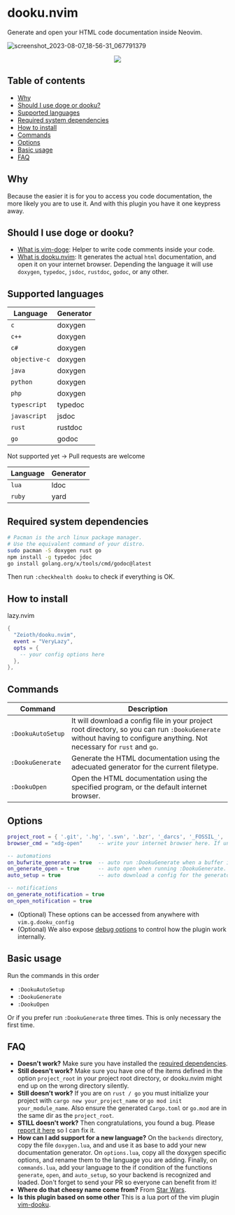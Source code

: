 # dooku.nvim
Generate and open your HTML code documentation inside Neovim.

![screenshot_2023-08-07_18-56-31_067791379](https://github.com/Zeioth/dooku.nvim/assets/3357792/6e601100-7886-43d3-b15d-f104c2329974)
<div align="center">
  <a href="https://discord.gg/ymcMaSnq7d" rel="nofollow">
      <img src="https://img.shields.io/discord/1121138836525813760?color=azure&labelColor=6DC2A4&logo=discord&logoColor=black&label=Join the discord server&style=for-the-badge" data-canonical-src="https://img.shields.io/discord/1121138836525813760">
    </a>
</div>

## Table of contents

- [Why](#why)
- [Should I use doge or dooku?](#should-i-use-doge-or-dooku)
- [Supported languages](#supported-languages)
- [Required system dependencies](#required-system-dependencies)
- [How to install](#how-to-install)
- [Commands](#commands)
- [Options](#options)
- [Basic usage](#basic-usage)
- [FAQ](#faq)

## Why
Because the easier it is for you to access you code documentation, the more likely you are to use it. And with this plugin you have it one keypress away.

## Should I use doge or dooku?

* [What is vim-doge](https://github.com/kkoomen/vim-doge): Helper to write code comments inside your code.
* [What is dooku.nvim](https://github.com/Zeioth/dooku.nvim): It generates the actual `html` documentation, and open it on your internet browser. Depending the language it will use `doxygen`, `typedoc`, `jsdoc`, `rustdoc`, `godoc`, or any other.

## Supported languages 

| Language | Generator |
|--|--|
| `c` | doxygen |
| `c++` | doxygen |
| `c# `| doxygen |
| `objective-c` | doxygen |
| `java` | doxygen | 
| `python` | doxygen |
| `php` | doxygen |
| `typescript` | typedoc |
| `javascript` | jsdoc |
| `rust` | rustdoc |
| `go`| godoc |

Not supported yet → Pull requests are welcome

| Language | Generator |
|--|--|
| `lua` | ldoc |
| `ruby` | yard |

## Required system dependencies
```sh
# Pacman is the arch linux package manager.
# Use the equivalent command of your distro.
sudo pacman -S doxygen rust go
npm install -g typedoc jdoc
go install golang.org/x/tools/cmd/godoc@latest
```
Then run `:checkhealth dooku` to check if everything is OK.

## How to install
lazy.nvim
```lua
{
  "Zeioth/dooku.nvim",
  event = "VeryLazy",
  opts = {
    -- your config options here
  },
},
```

## Commands
| Command | Description|
|--|--|
| `:DookuAutoSetup` | It will download a config file in your project root directory, so you can run `:DookuGenerate` without having to configure anything. Not necessary for `rust` and `go`. |
| `:DookuGenerate` | Generate the HTML documentation using the adecuated generator for the current filetype. |
| `:DookuOpen` | Open the HTML documentation using the specified program, or the default internet browser. |

## Options
```lua
project_root = { '.git', '.hg', '.svn', '.bzr', '_darcs', '_FOSSIL_', '.fslckout' } -- when one of these files is found, consider that directory the project root. Search starts upwards from the current buffer.
browser_cmd = "xdg-open"     -- write your internet browser here. If unset, it will attempt to detect it automatically.

-- automations
on_bufwrite_generate = true  -- auto run :DookuGenerate when a buffer is written.
on_generate_open = true      -- auto open when running :DookuGenerate. This options is not triggered by on_bufwrite_generate.
auto_setup = true            -- auto download a config for the generator if it doesn't exist in the project.

-- notifications
on_generate_notification = true
on_open_notification = true
```

* (Optional) These options can be accessed from anywhere with `vim.g.dooku_config`
* (Optional) We also expose [debug options](https://github.com/Zeioth/dooku.nvim/wiki/debug-options) to control how the plugin work internally.

## Basic usage
Run the commands in this order

* `:DookuAutoSetup`
* `:DookuGenerate`
* `:DookuOpen`

Or if you prefer run `:DookuGenerate` three times. This is only necessary the first time.

## FAQ
* **Doesn't work?** Make sure you have installed the [required dependencies](https://github.com/Zeioth/dooku.nvim#required-system-dependencies).
* **Still doesn't work?** Make sure you have one of the items defined in the option `project_root` in your project root directory, or dooku.nvim might end up on the wrong directory silently.
* **Still doesn't work?** If you are on `rust / go` you must initialize your project with `cargo new your_project_name` or `go mod init your_module_name`. Also ensure the generated `Cargo.toml` or `go.mod` are in the same dir as the `project_root`.
* **STILL doesn't work?** Then congratulations, you found a bug. Please [report it here](https://github.com/Zeioth/dooku.nvim/issues) so I can fix it.
* **How can I add support for a new language?** On the `backends` directory, copy the file `doxygen.lua`, and and use it as base to add your new documentation generator. On `options.lua`, copy all the doxygen specific options, and rename them to the language you are adding. Finally, on `commands.lua`, add your language to the if condition of the functions `generate`, `open`, and `auto_setup`, so your backend is recognized and loaded. Don't forget to send your PR so everyone can benefit from it!
* **Where do that cheesy name come from?** From [Star Wars](https://starwars.fandom.com/wiki/Dooku).
* **Is this plugin based on some other** This is a lua port of the vim plugin [vim-dooku](https://github.com/Zeioth/vim-dooku).
